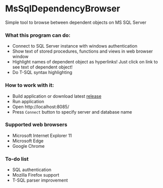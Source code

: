 # MsSqlDependencyBrowser
Simple tool to browse between dependent objects on MS SQL Server

### What this program can do:
* Connect to SQL Server instance with windows authentication
* Show text of stored procedures, functions and views in web browser window
* Highlight names of dependent object as hyperlinks! Just click on link to see text of dependent object!
* Do T-SQL syntax highlighting

### How to work with it:
* Build application or download latest [release](https://github.com/usharik/MsSqlDependencyBrowser/releases)
* Run application
* Open http://localhost:8085/
* Press `Connect` button to specify server and database name

### Supported web browsers
* Microsoft Internet Explorer 11
* Microsoft Edge
* Google Chrome

### To-do list
* SQL authentication
* Mozilla Firefox support
* T-SQL parser improvement

